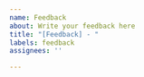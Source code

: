```yaml
---
name: Feedback
about: Write your feedback here
title: "[Feedback] - "
labels: feedback
assignees: ''

---
```



